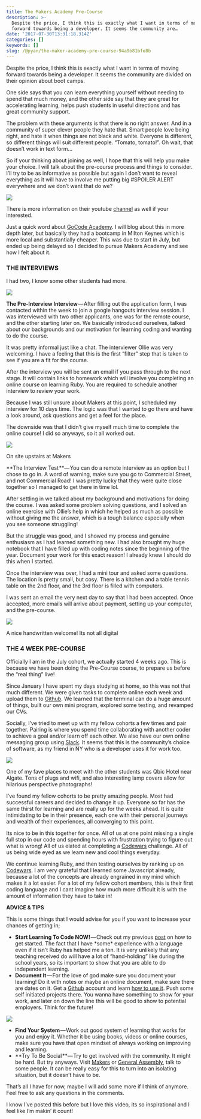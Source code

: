 ```yaml
---
title: The Makers Academy Pre-Course
description: >-
  Despite the price, I think this is exactly what I want in terms of moving
  forward towards being a developer. It seems the community are…
date: '2017-07-30T13:31:18.314Z'
categories: []
keywords: []
slug: /@pyan/the-maker-academy-pre-course-94a9b81bfe8b
---
```


Despite the price, I think this is exactly what I want in terms of moving forward towards being a developer. It seems the community are divided on their opinion about boot camps.

One side says that you can learn everything yourself without needing to spend that much money, and the other side say that they are great for accelerating learning, helps push students in useful directions and has great community support.

The problem with these arguments is that there is no right answer. And in a community of super clever people they hate that. Smart people love being right, and hate it when things are not black and white. Everyone is different, so different things will suit different people. “Tomato, tomato!”. Oh wait, that doesn’t work in text form…

So if your thinking about joining as well, I hope that this will help you make your choice. I will talk about the pre-course process and things to consider. I’ll try to be as informative as possible but again I don’t want to reveal everything as it will have to involve me putting big #SPOILER ALERT everywhere and we don’t want that do we?

![](https://cdn-images-1.medium.com/max/800/0*mooDPyIZ_elxZ2o-.png)

There is more information on their youtube [channel](https://www.youtube.com/channel/UCdOjPqhheKtuIFtnYGOGW9A) as well if your interested.

Just a quick word about [GoCode Academy](http://www.gocode.academy/). I will blog about this in more depth later, but basically they had a bootcamp in Milton Keynes which is more local and substantially cheaper. This was due to start in July, but ended up being delayed so I decided to pursue Makers Academy and see how I felt about it.

### THE INTERVIEWS

I had two, I know some other students had more.

![](https://cdn-images-1.medium.com/max/800/0*bedpRvEv38KGOiTM.jpg)

**The Pre-Interview Interview** — After filling out the application form, I was contacted within the week to join a google hangouts interview session. I was interviewed with two other applicants, one was for the remote course, and the other starting later on. We basically introduced ourselves, talked about our backgrounds and our motivation for learning coding and wanting to do the course.

It was pretty informal just like a chat. The interviewer Ollie was very welcoming. I have a feeling that this is the first “filter” step that is taken to see if you are a fit for the course.

After the interview you will be sent an email if you pass through to the next stage. It will contain links to homework which will involve you completing an online course on learning Ruby. You are required to schedule another interview to review your work.

Because I was still unsure about Makers at this point, I scheduled my interview for 10 days time. The logic was that I wanted to go there and have a look around, ask questions and get a feel for the place.

The downside was that I didn’t give myself much time to complete the online course! I did so anyways, so it all worked out.

![](https://cdn-images-1.medium.com/max/800/0*G3_wOJo793fgN-UI.jpg)

On site upstairs at Makers

**The Interview Test **— You can do a remote interview as an option but I chose to go in. A word of warning, make sure you go to Commercial Street, and not Commercial Road! I was pretty lucky that they were quite close together so I managed to get there in time lol.

After settling in we talked about my background and motivations for doing the course. I was asked some problem solving questions, and I solved an online exercise with Ollie’s help in which he helped as much as possible without giving me the answer, which is a tough balance especially when you see someone struggling!

But the struggle was good, and I showed my process and genuine enthusiasm as I had learned something new. I had also brought my huge notebook that I have filled up with coding notes since the beginning of the year. Document your work for this exact reason! I already knew I should do this when I started.

Once the interview was over, I had a mini tour and asked some questions. The location is pretty small, but cosy. There is a kitchen and a table tennis table on the 2nd floor, and the 3rd floor is filled with computers.

I was sent an email the very next day to say that I had been accepted. Once accepted, more emails will arrive about payment, setting up your computer, and the pre-course.

![](https://cdn-images-1.medium.com/max/800/0*ObYdofPv-e2tEldC.JPG)

A nice handwritten welcome! Its not all digital

### THE 4 WEEK PRE-COURSE

Officially I am in the July cohort, we actually started 4 weeks ago. This is because we have been doing the Pre-Course course, to prepare us before the “real thing” live!

Since January I have spent my days studying at home, so this was not that much different. We were given tasks to complete online each week and upload them to [Github](https://github.com/pyan83). We learned that the terminal can do a huge amount of things, built our own mini program, explored some testing, and revamped our CVs.

Socially, I’ve tried to meet up with my fellow cohorts a few times and pair together. Pairing is where you spend time collaborating with another coder to achieve a goal and/or learn off each other. We also have our own online messaging group using [Slack](https://slack.com/). It seems that this is the community’s choice of software, as my friend in NY who is a developer uses it for work too.

![](https://cdn-images-1.medium.com/max/800/0*v2hj-qGj7eNbDj92.JPG)

One of my fave places to meet with the other students was Qbic Hotel near Algate. Tons of plugs and wifi, and also interesting lamp covers allow for hilarious perspective photographs!

I’ve found my fellow cohorts to be pretty amazing people. Most had successful careers and decided to change it up. Everyone so far has the same thirst for learning and are really up for the weeks ahead. It is quite intimidating to be in their presence, each one with their personal journeys and wealth of their experiences, all converging to this point.

Its nice to be in this together for once. All of us at one point missing a single full stop in our code and spending hours with frustration trying to figure out what is wrong! All of us elated at completing a [Codewars](http://codewars.com/) challenge. All of us being wide eyed as we learn new and cool things everyday.

We continue learning Ruby, and then testing ourselves by ranking up on [Codewars](http://codewars.com/). I am very grateful that I learned some Javascript already, because a lot of the concepts are already engrained in my mind which makes it a lot easier. For a lot of my fellow cohort members, this is their first coding language and I cant imagine how much more difficult it is with the amount of information they have to take in!

**ADVICE & TIPS**

This is some things that I would advise for you if you want to increase your chances of getting in;

*   **Start Learning To Code NOW!** — Check out my previous [post](https://thep-log.blogspot.co.uk/2017/04/beginners-guide-to-coding-from-beginner.html) on how to get started. The fact that I have \*some\* experience with a language even if it isn’t Ruby has helped me a ton. It is very unlikely that any teaching received do will have a lot of “hand-holding” like during the school years, so its important to show that you are able to do independent learning.
*   **Document It** — For the love of god make sure you document your learning! Do it with notes or maybe an online document, make sure there are dates on it. Get a [Github](https://github.com/) account and learn [how to use it](https://www.youtube.com/watch?v=BCQHnlnPusY&list=PLRqwX-V7Uu6ZF9C0YMKuns9sLDzK6zoiV). Push some self initiated projects there. You wanna have something to show for your work, and later on down the line this will be good to show to potential employers. Think for the future!

![](https://cdn-images-1.medium.com/max/800/0*P7CJefsj8DdpLsMU.)

*   **Find Your System** — Work out good system of learning that works for you and enjoy it. Whether it be using books, videos or online courses, make sure you have that open mindset of always working on improving and learning.
*   **Try To Be Social **— Try to get involved with the community. It might be hard. But try anyways. Visit [Makers](http://www.makersacademy.com/) or [General Assembly](https://generalassemb.ly/locations/london), talk to some people. It can be really easy for this to turn into an isolating situation, but it doesn’t have to be.

That’s all I have for now, maybe I will add some more if I think of anymore. Feel free to ask any questions in the comments.

I know I’ve posted this before but I love this video, its so inspirational and I feel like I’m makin’ it count!